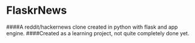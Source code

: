 FlaskrNews
==========

####A reddit/hackernews clone created in python with flask and app engine. 
####Created as a learning project, not quite completely done yet.